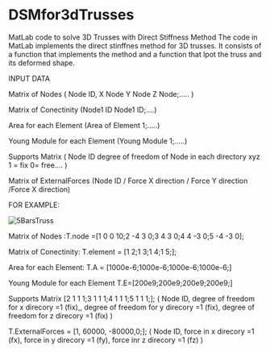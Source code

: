 # DSMfor3dTrusses
MatLab code to solve 3D Trusses with Direct Stiffness Method
The code in MatLab implements the direct stinffnes method for 3D trusses. It consists of a function that implements the method and a function that lpot the truss and its deformed shape.


INPUT DATA

Matrix of Nodes ( Node ID, X Node Y Node Z Node;..... )

Matrix of Conectinity (Node1 ID Node1 ID;....)

Area for each Element (Area of Element 1;.....)

Young Module for each Element (Young Module 1;.....)

Supports Matrix ( Node ID degree of freedom of Node in each directory xyz 1 = fix  0= free.... )

Matrix of ExternalForces (Node ID / Force X direction / Force Y direction /Force X direction)

FOR EXAMPLE:

![5BarsTruss](https://github.com/diamontkarakat/DSMfor3dTrusses/assets/72194340/1bd8cb38-d089-4b87-b9dd-c015418740ae)


Matrix of Nodes :T.node =[1 0 0 10;2 -4 3 0;3 4 3 0;4 4 -3 0;5 -4 -3 0];

Matrix of Conectinity: T.element = [1 2;1 3;1 4;1 5;];

Area for each Element: T.A = [1000e-6;1000e-6;1000e-6;1000e-6;]

Young Module for each Element T.E=[200e9;200e9;200e9;200e9;]
 
Supports Matrix [2 1 1 1;3 1 1 1;4 1 1 1;5 1 1 1;]; ( Node ID, degree of freedom for x direcory =1 (fix),, degree of freedom for y direcory =1 (fix), degree of freedom for z direcory =1 (fix) )

T.ExternalForces = [1, 60000, -80000,0;]; ( Node ID, force in x direcory =1 (fx), force in y direcory =1 (fy), force inr z direcory =1 (fz) )



